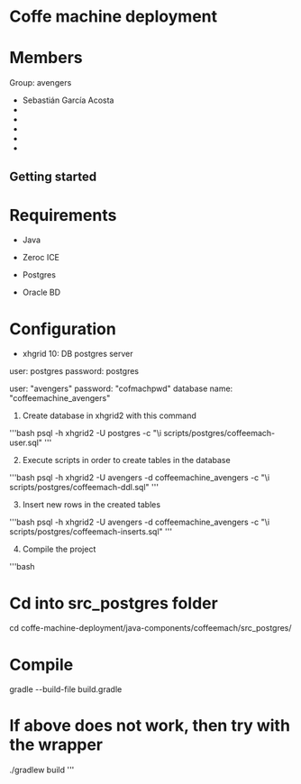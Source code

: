 # Coffe machine deployment

# Members

Group: avengers

* Sebastián García Acosta 
* 
* 
* 
*
*


## Getting started 

# Requirements

* Java

* Zeroc ICE

* Postgres 

* Oracle BD


# Configuration

* xhgrid 10: DB postgres server

user: postgres
password: postgres

user: "avengers"
password: "cofmachpwd"
database name: "coffeemachine_avengers"

1. Create database in xhgrid2 with this command

'''bash
psql -h xhgrid2 -U postgres -c "\i scripts/postgres/coffeemach-user.sql"
'''

2. Execute scripts in order to create tables in the database

'''bash
psql -h xhgrid2 -U avengers -d coffeemachine_avengers -c "\i scripts/postgres/coffeemach-ddl.sql"
'''

3. Insert new rows in the created tables

'''bash
psql -h xhgrid2 -U avengers -d coffeemachine_avengers -c "\i scripts/postgres/coffeemach-inserts.sql"
'''


4. Compile the project 

'''bash
# Cd into src_postgres folder
cd coffe-machine-deployment/java-components/coffeemach/src_postgres/

# Compile 
gradle --build-file build.gradle

# If above does not work, then try with the wrapper
./gradlew build
'''

